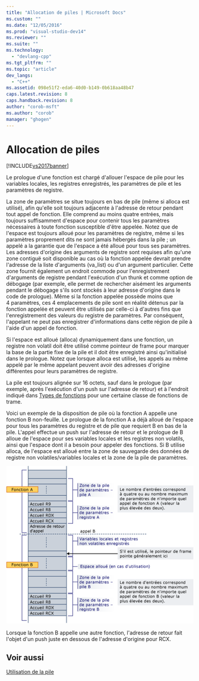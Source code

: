 ```yaml
---
title: "Allocation de piles | Microsoft Docs"
ms.custom: ""
ms.date: "12/05/2016"
ms.prod: "visual-studio-dev14"
ms.reviewer: ""
ms.suite: ""
ms.technology: 
  - "devlang-cpp"
ms.tgt_pltfrm: ""
ms.topic: "article"
dev_langs: 
  - "C++"
ms.assetid: 098e51f2-eda6-40d0-b149-0b618aa48b47
caps.latest.revision: 8
caps.handback.revision: 8
author: "corob-msft"
ms.author: "corob"
manager: "ghogen"
---
```

# Allocation de piles
[!INCLUDE[vs2017banner](../assembler/inline/includes/vs2017banner.md)]

Le prologue d'une fonction est chargé d'allouer l'espace de pile pour les variables locales, les registres enregistrés, les paramètres de pile et les paramètres de registre.  
  
 La zone de paramètres se situe toujours en bas de pile \(même si alloca est utilisé\), afin qu'elle soit toujours adjacente à l'adresse de retour pendant tout appel de fonction.  Elle comprend au moins quatre entrées, mais toujours suffisamment d'espace pour contenir tous les paramètres nécessaires à toute fonction susceptible d'être appelée.  Notez que de l'espace est toujours alloué pour les paramètres de registre, même si les paramètres proprement dits ne sont jamais hébergés dans la pile ; un appelé a la garantie que de l'espace a été alloué pour tous ses paramètres.  Les adresses d'origine des arguments de registre sont requises afin qu'une zone contiguë soit disponible au cas où la fonction appelée devrait prendre l'adresse de la liste d'arguments \(va\_list\) ou d'un argument particulier.  Cette zone fournit également un endroit commode pour l'enregistrement d'arguments de registre pendant l'exécution d'un thunk et comme option de débogage \(par exemple, elle permet de rechercher aisément les arguments pendant le débogage s'ils sont stockés à leur adresse d'origine dans le code de prologue\).  Même si la fonction appelée possède moins que 4 paramètres, ces 4 emplacements de pile sont en réalité détenus par la fonction appelée et peuvent être utilisés par celle\-ci à d'autres fins que l'enregistrement des valeurs du registre de paramètres.  Par conséquent, l'appelant ne peut pas enregistrer d'informations dans cette région de pile à l'aide d'un appel de fonction.  
  
 Si l'espace est alloué \(alloca\) dynamiquement dans une fonction, un registre non volatil doit être utilisé comme pointeur de frame pour marquer la base de la partie fixe de la pile et il doit être enregistré ainsi qu'initialisé dans le prologue.  Notez que lorsque alloca est utilisé, les appels au même appelé par le même appelant peuvent avoir des adresses d'origine différentes pour leurs paramètres de registre.  
  
 La pile est toujours alignée sur 16 octets, sauf dans le prologue \(par exemple, après l'exécution d'un push sur l'adresse de retour\) et à l'endroit indiqué dans [Types de fonctions](../build/function-types.md) pour une certaine classe de fonctions de trame.  
  
 Voici un exemple de la disposition de pile où la fonction A appelle une fonction B non\-feuille.  Le prologue de la fonction A a déjà alloué de l'espace pour tous les paramètres du registre et de pile que requiert B en bas de la pile.  L'appel effectue un push sur l'adresse de retour et le prologue de B alloue de l'espace pour ses variables locales et les registres non volatils, ainsi que l'espace dont il a besoin pour appeler des fonctions.  Si B utilise alloca, de l'espace est alloué entre la zone de sauvegarde des données de registre non volatiles\/variables locales et la zone de la pile de paramètres.  
  
 ![Exemple de conversion AMD](../build/media/vcamd_conv_ex_5.png "vcAmd\_conv\_ex\_5")  
  
 Lorsque la fonction B appelle une autre fonction, l'adresse de retour fait l'objet d'un push juste en dessous de l'adresse d'origine pour RCX.  
  
## Voir aussi  
 [Utilisation de la pile](../build/stack-usage.md)